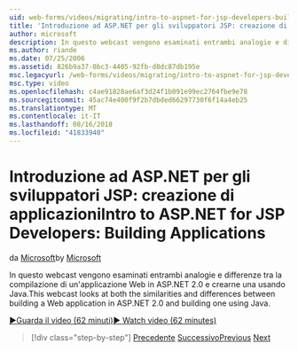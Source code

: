 ```yaml
---
uid: web-forms/videos/migrating/intro-to-aspnet-for-jsp-developers-building-applications
title: 'Introduzione ad ASP.NET per gli sviluppatori JSP: creazione di applicazioni | Microsoft Docs'
author: microsoft
description: In questo webcast vengono esaminati entrambi analogie e differenze tra la compilazione di un'applicazione Web in ASP.NET 2.0 e crearne una usando Java.
ms.author: riande
ms.date: 07/25/2006
ms.assetid: 826b9a37-0bc3-4405-92fb-d8dc87db195e
msc.legacyurl: /web-forms/videos/migrating/intro-to-aspnet-for-jsp-developers-building-applications
msc.type: video
ms.openlocfilehash: c4ae91828ae6af3d24f1b091e99ec2764fbe9e78
ms.sourcegitcommit: 45ac74e400f9f2b7dbded66297730f6f14a4eb25
ms.translationtype: MT
ms.contentlocale: it-IT
ms.lasthandoff: 08/16/2018
ms.locfileid: "41833940"
---
```

<a name="intro-to-aspnet-for-jsp-developers-building-applications"></a><span data-ttu-id="86ce2-103">Introduzione ad ASP.NET per gli sviluppatori JSP: creazione di applicazioni</span><span class="sxs-lookup"><span data-stu-id="86ce2-103">Intro to ASP.NET for JSP Developers: Building Applications</span></span>
====================
<span data-ttu-id="86ce2-104">da [Microsoft](https://github.com/microsoft)</span><span class="sxs-lookup"><span data-stu-id="86ce2-104">by [Microsoft](https://github.com/microsoft)</span></span>

<span data-ttu-id="86ce2-105">In questo webcast vengono esaminati entrambi analogie e differenze tra la compilazione di un'applicazione Web in ASP.NET 2.0 e crearne una usando Java.</span><span class="sxs-lookup"><span data-stu-id="86ce2-105">This webcast looks at both the similarities and differences between building a Web application in ASP.NET 2.0 and building one using Java.</span></span>

[<span data-ttu-id="86ce2-106">&#9654;Guarda il video (62 minuti)</span><span class="sxs-lookup"><span data-stu-id="86ce2-106">&#9654; Watch video (62 minutes)</span></span>](https://channel9.msdn.com/Blogs/ASP-NET-Site-Videos/intro-to-aspnet-for-jsp-developers-building-applications)

> [!div class="step-by-step"]
> <span data-ttu-id="86ce2-107">[Precedente](intro-to-aspnet-for-jsp-developers-welcome-to-aspnet-20.md)
> [Successivo](intro-to-aspnet-for-coldfusion-developers-adding-aspnet-to-your-repertoire.md)</span><span class="sxs-lookup"><span data-stu-id="86ce2-107">[Previous](intro-to-aspnet-for-jsp-developers-welcome-to-aspnet-20.md)
[Next](intro-to-aspnet-for-coldfusion-developers-adding-aspnet-to-your-repertoire.md)</span></span>
